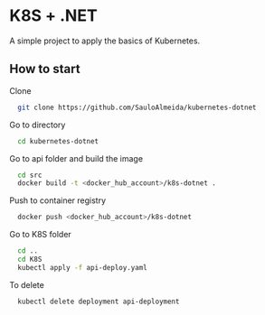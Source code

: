 
# K8S + .NET 

A simple project to apply the basics of Kubernetes.

## How to start

Clone

```bash
  git clone https://github.com/SauloAlmeida/kubernetes-dotnet
```

Go to directory

```bash
  cd kubernetes-dotnet
```

Go to api folder and build the image

```bash
  cd src
  docker build -t <docker_hub_account>/k8s-dotnet .
```

Push to container registry

```bash
  docker push <docker_hub_account>/k8s-dotnet
```

Go to K8S folder

```bash
  cd ..
  cd K8S
  kubectl apply -f api-deploy.yaml
```

To delete
```bash
  kubectl delete deployment api-deployment
```